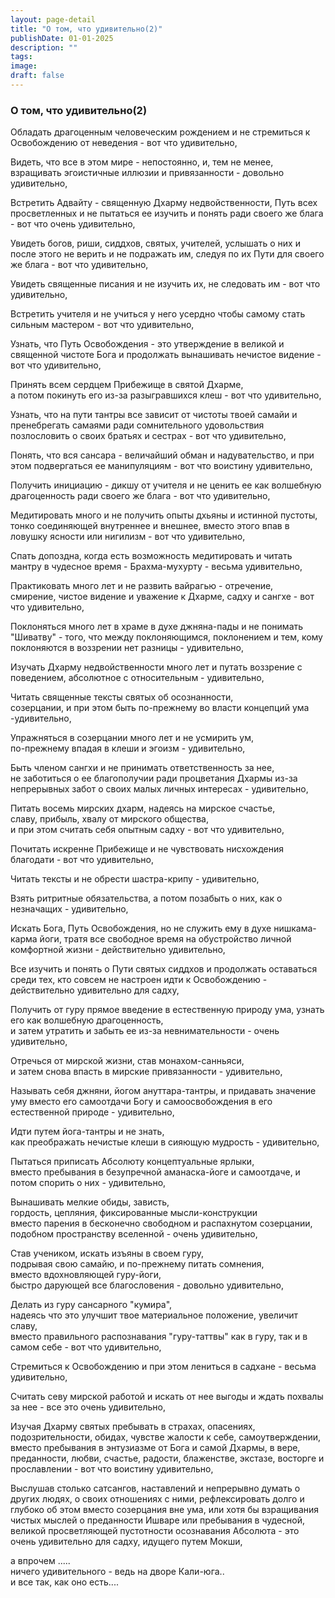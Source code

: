 ```yaml
---
layout: page-detail
title: "О том, что удивительно(2)"
publishDate: 01-01-2025
description: ""
tags:
image:
draft: false
---
```


### О том, что удивительно(2)

Обладать драгоценным человеческим рождением и не стремиться к Освобождению от неведения - вот что удивительно,  
  
Видеть, что все в этом мире - непостоянно, и, тем не менее, взращивать эгоистичные иллюзии и привязанности - довольно удивительно,  
  
Встретить Адвайту - священную Дхарму недвойственности, Путь всех просветленных и не пытаться ее изучить и понять ради своего же блага - вот что очень удивительно,  
  
Увидеть богов, риши, сиддхов, святых, учителей, услышать о них и после этого не верить и не подражать им, следуя по их Пути для своего же блага - вот что удивительно,  
  
Увидеть священные писания и не изучить их, не следовать им - вот что удивительно,  
  
Встретить учителя и не учиться у него усердно чтобы самому стать сильным мастером - вот что удивительно,  
  
Узнать, что Путь Освобождения - это утверждение в великой и священной чистоте Бога и продолжать вынашивать нечистое видение - вот что удивительно,  
  
Принять всем сердцем Прибежище в святой Дхарме,   
а потом покинуть его из-за разыгравшихся клеш - вот что удивительно,  
  
Узнать, что на пути тантры все зависит от чистоты твоей самайи и пренебрегать самаями ради сомнительного удовольствия   
позлословить о своих братьях и сестрах - вот что удивительно,  
  
Понять, что вся сансара - величайший обман и надувательство, и при этом подвергаться ее манипуляциям - вот что воистину удивительно,  
  
Получить инициацию - дикшу от учителя и не ценить ее как волшебную драгоценность ради своего же блага - вот что удивительно,  
  
Медитировать много и не получить опыты дхьяны и истинной пустоты, тонко соединяющей внутреннее и внешнее, вместо этого впав в ловушку ясности или нигилизм - вот что удивительно,  
  
Спать допоздна, когда есть возможность медитировать и читать мантру в чудесное время - Брахма-мухурту - весьма удивительно,  
  
Практиковать много лет и не развить вайрагью - отречение,   
смирение, чистое видение и уважение к Дхарме, садху и сангхе - вот что удивительно,  
  
Поклоняться много лет в храме в духе джняна-пады и не понимать "Шиватву" - того, что между поклоняющимся, поклонением и тем, кому поклоняются в воззрении нет разницы - удивительно,  
  
Изучать Дхарму недвойственности много лет и путать воззрение с поведением, абсолютное с относительным - удивительно,  
  
Читать священные тексты святых об осознанности,   
созерцании, и при этом быть по-прежнему во власти концепций ума -удивительно,  
  
Упражняться в созерцании много лет и не усмирить ум,   
по-прежнему впадая в клеши и эгоизм - удивительно,  
  
Быть членом сангхи и не принимать ответственность за нее,   
не заботиться о ее благополучии ради процветания Дхармы из-за непрерывных забот о своих малых личных интересах - удивительно,  
  
Питать восемь мирских дхарм, надеясь на мирское счастье,  
 славу, прибыль, хвалу от мирского общества,  
и при этом считать себя опытным садху - вот что удивительно,  
  
Почитать искренне Прибежище и не чувствовать нисхождения благодати - вот что удивительно,  
  
Читать тексты и не обрести шастра-крипу - удивительно,  
  
Взять ритритные обязательства, а потом позабыть о них, как о незначащих - удивительно,  
  
Искать Бога, Путь Освобождения, но не служить ему в духе нишкама-карма йоги, тратя все свободное время на обустройство личной комфортной жизни - действительно удивительно,  
  
Все изучить и понять о Пути святых сиддхов и продолжать оставаться среди тех, кто совсем не настроен идти к Освобождению - действительно удивительно для садху,  
  
Получить от гуру прямое введение в естественную природу ума, узнать его как волшебную драгоценность,  
и затем утратить и забыть ее из-за невнимательности - очень удивительно,  
  
Отречься от мирской жизни, став монахом-санньяси,  
 и затем снова впасть в мирские привязанности - удивительно,  
  
Называть себя джняни, йогом ануттара-тантры, и придавать значение уму вместо его самоотдачи Богу и самоосвобождения в его естественной природе - удивительно,  
  
Идти путем йога-тантры и не знать,   
как преображать нечистые клеши в сияющую мудрость - удивительно,  
  
Пытаться приписать Абсолюту концептуальные ярлыки,   
вместо пребывания в безупречной аманаска-йоге и самоотдаче, и потом спорить о них - удивительно,  
  
Вынашивать мелкие обиды, зависть,   
гордость, цепляния, фиксированные мысли-конструкции  
вместо парения в бесконечно свободном и распахнутом созерцании, подобном пространству вселенной - очень удивительно,  
  
Став учеником, искать изъяны в своем гуру,   
подрывая свою самайю, и по-прежнему питать сомнения,   
вместо вдохновляющей гуру-йоги,   
быстро дарующей все благословения - довольно удивительно,  
  
Делать из гуру сансарного "кумира",   
надеясь что это улучшит твое материальное положение, увеличит славу,  
вместо правильного распознавания "гуру-таттвы" как в гуру, так и в самом себе - вот что удивительно,  
  
Стремиться к Освобождению и при этом лениться в садхане - весьма удивительно,  
  
Считать севу мирской работой и искать от нее выгоды и ждать похвалы за нее - все это очень удивительно,  
  
Изучая Дхарму святых пребывать в страхах, опасениях, подозрительности, обидах, чувстве жалости к себе, самоутверждении,   
вместо пребывания в энтузиазме от Бога и самой Дхармы, в вере, преданности, любви, счастье, радости, блаженстве, экстазе, восторге и прославлении - вот что воистину удивительно,  
  
 Выслушав столько сатсангов, наставлений и непрерывно думать о других людях, о своих отношениях с ними, рефлексировать долго и глубоко об этом вместо созерцания вне ума, или хотя бы взращивания чистых мыслей о преданности Ишваре или пребывания в чудесной, великой просветляющей пустотности осознавания Абсолюта - это очень удивительно для садху, идущего путем Мокши,  
  
 а впрочем .....  
ничего удивительного - ведь на дворе Кали-юга..  
и все так, как оно есть....
  
  
